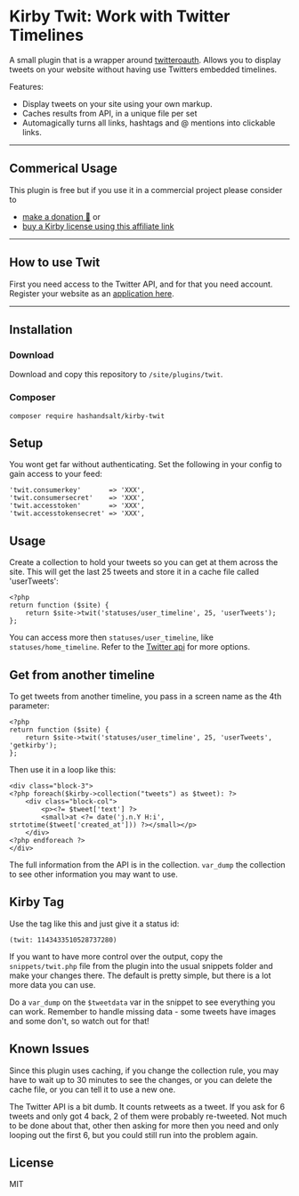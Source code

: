 # Kirby Twit: Work with Twitter Timelines

A small plugin that is a wrapper around [twitteroauth](https://github.com/abraham/twitteroauth). Allows you to display tweets on your website without having use Twitters embedded timelines.

Features:

* Display tweets on your site using your own markup.
* Caches results from API, in a unique file per set
* Automagically turns all links, hashtags and @ mentions into clickable links.

****

## Commerical Usage

This plugin is free but if you use it in a commercial project please consider to
- [make a donation 🍻](https://paypal.me/hashandsalt?locale.x=en_GB) or
- [buy a Kirby license using this affiliate link](https://a.paddle.com/v2/click/1129/36141?link=1170)

****


## How to use Twit

First you need access to the Twitter API, and for that you need account. Register your website as an [application here](https://developer.twitter.com/en/apps).

****

## Installation

### Download

Download and copy this repository to `/site/plugins/twit`.

### Composer

```
composer require hashandsalt/kirby-twit
```

## Setup

You wont get far without authenticating. Set the following in your config to gain access to your feed:

```
'twit.consumerkey'       => 'XXX',
'twit.consumersecret'    => 'XXX',
'twit.accesstoken'       => 'XXX',
'twit.accesstokensecret' => 'XXX',
```

## Usage

Create a collection to hold your tweets so you can get at them across the site. This will get the last 25 tweets and store it in a cache file called 'userTweets':

```
<?php
return function ($site) {
    return $site->twit('statuses/user_timeline', 25, 'userTweets');
};
```

You can access more then `statuses/user_timeline`, like `statuses/home_timeline`. Refer to the [Twitter api](https://developer.twitter.com/en/docs/tweets/timelines/api-reference/get-statuses-home_timeline) for more options.

## Get from another timeline

To get tweets from another timeline, you pass in a screen name as the 4th parameter:

```
<?php
return function ($site) {
    return $site->twit('statuses/user_timeline', 25, 'userTweets', 'getkirby');
};
```

Then use it in a loop like this:

```
<div class="block-3">
<?php foreach($kirby->collection("tweets") as $tweet): ?>
	<div class="block-col">
		<p><?= $tweet['text'] ?>
		<small>at <?= date('j.n.Y H:i', strtotime($tweet['created_at'])) ?></small></p>
	</div>
<?php endforeach ?>
</div>
```
The full information from the API is in the collection. `var_dump` the collection to see other information you may want to use.

## Kirby Tag

Use the tag like this and just give it a status id:

```
(twit: 1143433510528737280)
```

If you want to have more control over the output, copy the `snippets/twit.php` file from the plugin into the usual snippets folder and make your changes there. The default is pretty simple, but there is a lot more data you can use.

Do a `var_dump` on the `$tweetdata` var in the snippet to see everything you can work. Remember to handle missing data - some tweets have images and some don't, so watch out for that!

## Known Issues

Since this plugin uses caching, if you change the collection rule, you may have to wait up to 30 minutes to see the changes, or you can delete the cache file, or you can tell it to use a new one.

The Twitter API is a bit dumb. It counts retweets as a tweet. If you ask for 6 tweets and only got 4 back, 2 of them were probably re-tweeted. Not much to be done about that, other then asking for more then you need and only looping out the first 6, but you could still run into the problem again.


## License

MIT
